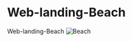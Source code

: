 # Web-landing-Beach
Web-landing-Beach
![Beach](https://user-images.githubusercontent.com/118556086/208982533-a4a8d3bb-eda7-41a4-a5ee-e0328c6dbb1b.png)
